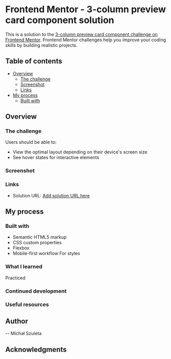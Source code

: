# Frontend Mentor - 3-column preview card component solution

This is a solution to the [3-column preview card component challenge on Frontend Mentor](https://www.frontendmentor.io/challenges/3column-preview-card-component-pH92eAR2-). Frontend Mentor challenges help you improve your coding skills by building realistic projects.

## Table of contents

- [Overview](#overview)
  - [The challenge](#the-challenge)
  - [Screenshot](#screenshot)
  - [Links](#links)
- [My process](#my-process)
  - [Built with](#built-with)

## Overview

### The challenge

Users should be able to:

- View the optimal layout depending on their device's screen size
- See hover states for interactive elements

### Screenshot

### Links

- Solution URL: [Add solution URL here](https://www.frontendmentor.io/solutions/3columnpreviewcardcomponentflex-zmgkJj51L)

## My process

### Built with

- Semantic HTML5 markup
- CSS custom properties
- Flexbox
- Mobile-first workflow
  For styles

### What I learned
Practiced
### Continued development

### Useful resources

## Author

-- Michał Szuleta

## Acknowledgments
